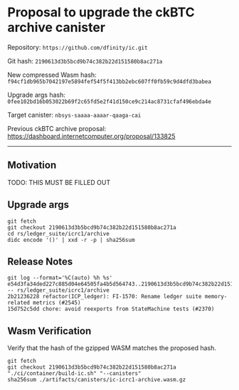 # Proposal to upgrade the ckBTC archive canister

Repository: `https://github.com/dfinity/ic.git`

Git hash: `2190613d3b5bcd9b74c382b22d151580b8ac271a`

New compressed Wasm hash: `f94cf1db965b7042197e5894fef54f5f413bb2ebc607ff0fb59c9d4dfd3babea`

Upgrade args hash: `0fee102bd16b053022b69f2c65fd5e2f41d150ce9c214ac8731cfaf496ebda4e`

Target canister: `nbsys-saaaa-aaaar-qaaga-cai`

Previous ckBTC archive proposal: https://dashboard.internetcomputer.org/proposal/133825

---

## Motivation
TODO: THIS MUST BE FILLED OUT


## Upgrade args

```
git fetch
git checkout 2190613d3b5bcd9b74c382b22d151580b8ac271a
cd rs/ledger_suite/icrc1/archive
didc encode '()' | xxd -r -p | sha256sum
```

## Release Notes

```
git log --format='%C(auto) %h %s' e54d3fa34ded227c885d04e64505fa4b5d564743..2190613d3b5bcd9b74c382b22d151580b8ac271a -- rs/ledger_suite/icrc1/archive
2b21236228 refactor(ICP_ledger): FI-1570: Rename ledger suite memory-related metrics (#2545)
15d752c5dd chore: avoid reexports from StateMachine tests (#2370)
 ```

## Wasm Verification

Verify that the hash of the gzipped WASM matches the proposed hash.

```
git fetch
git checkout 2190613d3b5bcd9b74c382b22d151580b8ac271a
"./ci/container/build-ic.sh" "--canisters"
sha256sum ./artifacts/canisters/ic-icrc1-archive.wasm.gz
```
